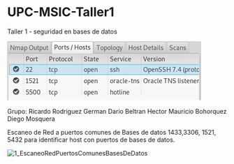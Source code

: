 # UPC-MSIC-Taller1
Taller 1 - seguridad en bases de datos

![Captura](/EvidenciaHMBP1.png)


Grupo: Ricardo Rodriguez
       German Dario Beltran
       Hector Mauricio Bohorquez
       Diego Mosquera
       
      

Escaneo de Red a puertos comunes de Bases de datos 1433,3306, 1521, 5432 para identificar host con puertos de bases de datos.

![1_EscaneoRedPuertosComunesBasesDeDatos](https://user-images.githubusercontent.com/50051493/56852679-d01df580-68e3-11e9-96c3-de0e7ddf64e9.PNG)
